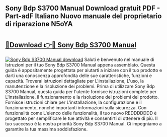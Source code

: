 ## Sony Bdp S3700 Manual Download gratuit PDF - Part-adF Italiano Nuovo manuale del proprietario di riparazione N5oYA

# <h2><a href="http://dfgds1.blite.top/?on=Sony+Bdp+S3700+Manual">🔗Download 👉🔴 Sony Bdp S3700 Manual</a></h2>

[![Sony Bdp S3700 Manual download](https://i.imgur.com/lujVjoI.png)](http://dfgds1.blite.top/?on=Sony+Bdp+S3700+Manual)
Saluti e benvenuto nel manuale di Istruzioni per il tuo Sony Bdp S3700 Manual appena assemblato. Questa guida è appositamente progettata per aiutarti a iniziare con il tuo prodotto e darti una conoscenza approfondita delle sue caratteristiche, funzioni e capacità. Troverai istruzioni dettagliate per L'installazione, L'uso, la manutenzione e la risoluzione dei problemi. Prima di utilizzare Sony Bdp S3700 Manual, questa guida per l'utente fornisce istruzioni complete per L'installazione, il funzionamento e la risoluzione dei problemi del prodotto. Fornisce istruzioni chiare per L'installazione, la configurazione e il funzionamento, nonché importanti informazioni sulla sicurezza. Con funzionalità come L'elenco delle funzionalità, il tuo nuovo REDDDDDDD è progettato per semplificare le tue attività e consentirti di ottenere di più. Il tuo successo è la nostra priorità Sony Bdp S3700 Manual. Ci impegniamo a garantire la tua massima soddisfazione.
